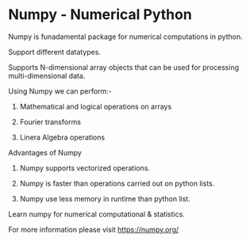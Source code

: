 # Numpy - Numerical Python

Numpy is funadamental package for numerical computations in python.

Support different datatypes.

Supports N-dimensional array objects that can be used for processing  multi-dimensional data.

Using Numpy we can perform:-

1) Mathematical and logical operations on arrays

2) Fourier transforms

3) Linera Algebra operations

Advantages of Numpy

1) Numpy supports vectorized operations.

2) Numpy is faster than operations carried out on python lists. 

3) Numpy use less memory in runtime than python list.

Learn numpy for numerical computational & statistics.

For more information please visit https://numpy.org/
